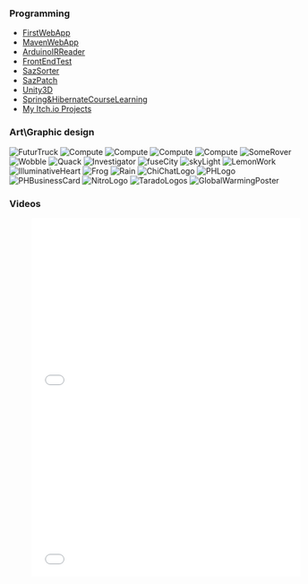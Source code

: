 ### Programming 
* [FirstWebApp](https://github.com/Sazails/FirstWebApp)<br>
* [MavenWebApp](https://github.com/Sazails/MavenWebApp)<br>
* [ArduinoIRReader](https://github.com/Sazails/Arduino-InfraredReaderInput)<br>
* [FrontEndTest](https://github.com/Sazails/FrontEndTesting)<br>
* [SazSorter](https://github.com/Sazails/SazSorter)<br>
* [SazPatch](https://github.com/Sazails/SazPatch)<br>
* [Unity3D](https://github.com/Sazails/Unity-3D)<br>
* [Spring&HibernateCourseLearning](https://github.com/Sazails/SpringHibernateCourseLearning)<br>
* [My Itch.io Projects](https://sazails.itch.io/)<br>

### Art\Graphic design
![FuturTruck](Images/FuturTruckEdit.png "FuturTruck")
![Compute](Images/flaming.png "Flaming")
![Compute](Images/vortex.png "Vortex")
![Compute](Images/volcano.png "Volcano")
![Compute](Images/Compute.png "Compute")
![SomeRover](Images/SomeRover.png "SomeRover")
![Wobble](Images/Wobble.png "Wobble")
![Quack](Images/Quack.png "Quack")
![Investigator](Images/Investigator.png "Investigator")
![fuseCity](Images/fuseCity.png "FuseCity")
![skyLight](Images/skyLight.png "SkyLight")
![LemonWork](Images/LemonWork.png "LemonWork")
![IlluminativeHeart](Images/IlluminativeHeart.png "IlluminativeHeart")
![Frog](Images/Frog.png "Frog")
![Rain](Images/Rain.png "Rain")
![ChiChatLogo](Images/ChiChatLogo.png "ChiChatLogo")
![PHLogo](Images/PHLogo.png "PHLogo")
![PHBusinessCard](Images/PHBusinessCard.png "PHBusinessCard")
![NitroLogo](Images/NitroLogo.png "NitroLogo")
![TaradoLogos](Images/TaradoLogos.png "TaradoLogos")
![GlobalWarmingPoster](Images/GlobalWarmingPoster.png "GlobalWarmingPoster")

### Videos

<figure class="video_container">
  <iframe width="480" height="320" src="Videos/PHIntro.mp4" frameborder="0" allowfullscreen="true"></iframe>
  <iframe width="480" height="320" src="Videos/PHOutro.mp4" frameborder="0" allowfullscreen="true"></iframe>
</figure>
